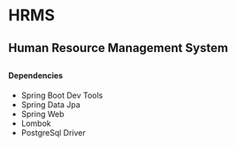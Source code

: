 # HRMS
#### <h2>Human Resource Management System<h2/>
#### Dependencies
- Spring Boot Dev Tools
- Spring Data Jpa
- Spring Web
- Lombok
- PostgreSql Driver
  
